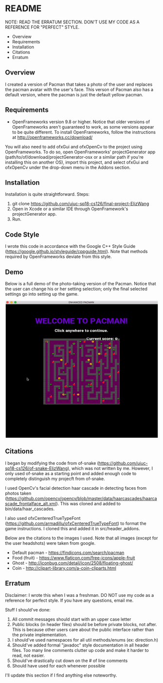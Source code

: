 # README
NOTE: READ THE ERRATUM SECTION. DON'T USE MY CODE AS A REFERENCE FOR "PERFECT" STYLE.

 * Overview 
 * Requirements
 * Installation
 * Citations 
 * Erratum 

## Overview 
I created a version of Pacman that takes a photo of the user and replaces the pacman avatar with the user's face. This verson of Pacman also has a default version, where the pacman is just the default yellow pacman.

## Requirements
* OpenFrameworks version 9.8 or higher. Notice that older versions of OpenFrameworks aren't guaranteed to work, as some versions appear to be quite different. To install OpenFrameworks, follow the instructions at http://openframeworks.cc/download/ 

You will also need to add ofxGui and ofxOpenCv to the project using OpenFrameworks. To do so, open OpenFrameworks' projectGenerator app (path/to/of/download/projectGenerator-osx or a similar path if you're installing this on another OS), import this project, and select ofxGui and ofxOpenCv under the drop-down menu in the Addons section.

## Installation
Installation is quite straightforward.
Steps:
1. git clone https://github.com/uiuc-sp18-cs126/final-project-ElizWang
2. Open in Xcode or a similar IDE through OpenFramework's projectGenerator app.
3. Run.

## Code Style
I wrote this code in accordance with the Google C++ Style Guide (https://google.github.io/styleguide/cppguide.html). Note that methods required by OpenFrameworks deviate from this style.

## Demo
Below is a full demo of the photo-taking version of the Pacman. Notice that the user can change his or her setting selection; only the final selected settings go into setting up the game.
<p align="center">
  <img width="500" height="450" src="bin/data/demos/readme_demo.gif">
</p>

## Citations
I began by modifying the code from of-snake (https://github.com/uiuc-sp18-cs126/of-snake-ElizWang), which was not written by me. However, I only used of-snake as a starting point and added enough code to completely distinguish my projecft from of-snake.

I used OpenCv's facial detection haar cascade in detecting faces from photos taken (https://github.com/opencv/opencv/blob/master/data/haarcascades/haarcascade_frontalface_alt.xml). This was cloned and added to bin/data/haar_cascades.

I also used ofxCenteredTrueTypeFont (https://github.com/armadillu/ofxCenteredTrueTypeFont) to format the game instructions. I cloned this and added it in src/header_addons. 

Below are the citations to the images I used. Note that all images (except for the user headshots) were taken from google.
* Default pacman - https://findicons.com/search/pacman
* Food (fruit) - https://www.flaticon.com/free-icons/apple-fruit
* Ghost - http://iconbug.com/detail/icon/2508/floating-ghost/
* Coin - http://clipart-library.com/a-coin-cliparts.html

## Erratum 
Disclaimer: I wrote this when I was a freshman. DO NOT use my code as a reference for perfect style. If you have any questions, email me.

Stuff I should've done:
1. All commit messages should start with an upper case letter
2. Public blocks (in header files) should be before private blocks, not after. This is because other users care about the public interface rather than the private implementation.
3. I should've used namespaces for all util methods/enums (ex: direction.h)
4. Should've added formal "javadoc" style documentation in all header files. Too many line comments clutter up code and make it harder to read, not easier. 
5. Should've drastically cut down on the # of line comments
6. Should have used for each whenever possible

I'll update this section if I find anything else noteworthy. 
